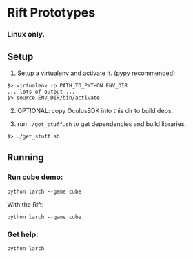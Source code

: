 Rift Prototypes
===============

### Linux only.

Setup
-----
1. Setup a virtualenv and activate it. (pypy recommended)
```
$> virtualenv -p PATH_TO_PYTHON ENV_DIR
... lots of output ...
$> source ENV_DIR/bin/activate
```

2. OPTIONAL: copy OculusSDK into this dir to build deps.

3. run ```./get_stuff.sh``` to get dependencies and build libraries.
```
$> ./get_stuff.sh
```

Running
-------

### Run cube demo:
```
python larch --game cube
```
With the Rift:
```
python larch --game cube
```

### Get help:
```
python larch
```

